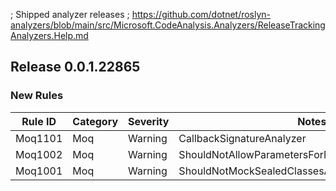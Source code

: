 ﻿; Shipped analyzer releases
; https://github.com/dotnet/roslyn-analyzers/blob/main/src/Microsoft.CodeAnalysis.Analyzers/ReleaseTrackingAnalyzers.Help.md

## Release 0.0.1.22865

### New Rules

Rule ID | Category | Severity | Notes
--------|----------|----------|-------
Moq1101 | Moq | Warning | CallbackSignatureAnalyzer
Moq1002 | Moq | Warning | ShouldNotAllowParametersForMockedInterfaceAnalyzer
Moq1001 | Moq | Warning | ShouldNotMockSealedClassesAnalyzer
